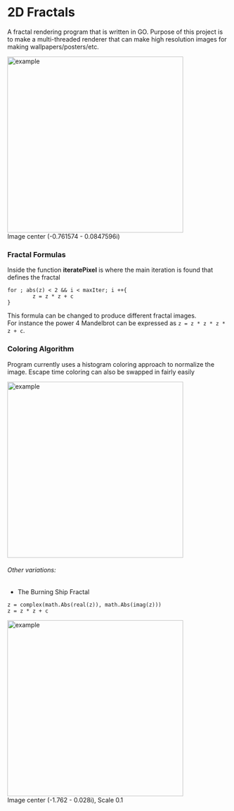 # 2D Fractals

A fractal rendering program that is written in GO. Purpose of this project is to make a multi-threaded renderer that can make high resolution images for making wallpapers/posters/etc.

<img src="/res/Image1.png" alt="example" width=400 /> <br>
Image center (-0.761574 - 0.0847596i)

### Fractal Formulas

Inside the function **iteratePixel** is where the main iteration is found that defines the fractal
```
for ; abs(z) < 2 && i < maxIter; i ++{
        z = z * z + c
}
```
This formula can be changed to produce different fractal images. \
For instance the power 4 Mandelbrot can be expressed as ```z = z * z * z * z + c```.

### Coloring Algorithm

Program currently uses a histogram coloring approach to normalize the image. Escape time coloring can also be swapped in fairly easily

<img src="/res/Image1.png" alt="example" width=400 /> <br>

###### Other variations: 
- The Burning Ship Fractal 
```
z = complex(math.Abs(real(z)), math.Abs(imag(z)))
z = z * z + c 
```
<img src="/res/Image2.png" alt="example" width=400 /> <br>
Image center (-1.762 - 0.028i), Scale 0.1